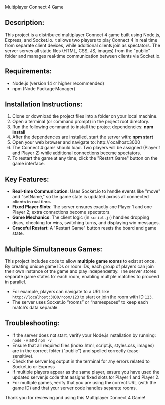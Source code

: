 Multiplayer Connect 4 Game


Description:
------------
This project is a distributed multiplayer Connect 4 game built using Node.js, Express, and Socket.io. 
It allows two players to play Connect 4 in real time from separate client devices, 
while additional clients join as spectators. The server serves all static files (HTML, CSS, JS, images) 
from the "public" folder and manages real-time communication between clients via Socket.io.

Requirements:
-------------
- Node.js (version 14 or higher recommended)
- npm (Node Package Manager)

Installation Instructions:
--------------------------
1. Clone or download the project files into a folder on your local machine.
2. Open a terminal (or command prompt) in the project root directory.
3. Run the following command to install the project dependencies:
   **npm install**
4. After the dependencies are installed, start the server with:
   **npm start**
5. Open your web browser and navigate to:
   http://localhost:3000
6. The Connect 4 game should load. Two players will be assigned (Player 1 and Player 2) 
   while additional connections become spectators.
7. To restart the game at any time, click the "Restart Game" button on the game interface.


Key Features:
-------------
- **Real-time Communication**: Uses Socket.io to handle events like "move" and "setName," so 
  the game state is updated across all connected clients in real time.
- **Fixed Player Slots**: The server ensures exactly one Player 1 and one Player 2; 
  extra connections become spectators.
- **Game Mechanics**: The client logic (in `script.js`) handles dropping discs, checking for wins, 
  switching turns, and displaying win messages.
- **Graceful Restart**: A "Restart Game" button resets the board and game state.

Multiple Simultaneous Games:
-----------------------------------
This project includes code to allow **multiple game rooms** to exist at once. By creating 
unique game IDs or room IDs, each group of players can join their own instance of the game 
and play independently. The server stores separate game states for each room, enabling 
multiple matches to proceed in parallel.  
- For example, players can navigate to a URL like `http://localhost:3000/room/123` to start 
  or join the room with ID `123`.
- The server uses Socket.io “rooms” or “namespaces” to keep each match’s data separate.

Troubleshooting:
----------------
- If the server does not start, verify your Node.js installation by running:
  `node -v` and `npm -v`
- Ensure that all required files (index.html, script.js, styles.css, images) are in the 
  correct folder ("public") and spelled correctly (case-sensitive).
- Check the server log output in the terminal for any errors related to Socket.io or Express.
- If multiple players appear as the same player, ensure you have used the updated server.js 
  code that assigns fixed slots for Player 1 and Player 2.
- For multiple games, verify that you are using the correct URL (with the game ID) and that 
  your server code handles separate rooms.



Thank you for reviewing and using this Multiplayer Connect 4 Game!
